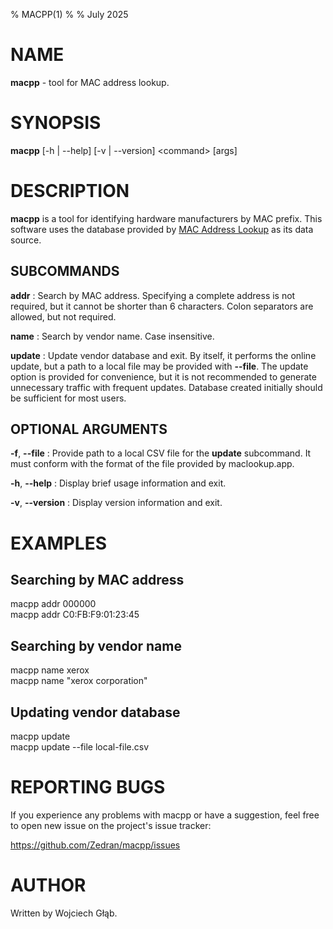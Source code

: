 % MACPP(1)
%
% July 2025

# NAME

**macpp** - tool for MAC address lookup.

# SYNOPSIS

**macpp** \[-h | \--help] \[-v | \--version] \<command> \[args]

# DESCRIPTION

**macpp** is a tool for identifying hardware manufacturers by MAC prefix. This software uses the database provided by [MAC Address Lookup](https://maclookup.app) as its data source.

## SUBCOMMANDS

**addr**
: Search by MAC address. Specifying a complete address is not required, but it cannot be shorter than 6 characters. Colon separators are allowed, but not required.

**name**
: Search by vendor name. Case insensitive.

**update**
: Update vendor database and exit. By itself, it performs the online update, but a path to a local file may be provided with **--file**. The update option is provided for convenience, but it is not recommended to generate unnecessary traffic with frequent updates. Database created initially should be sufficient for most users.

## OPTIONAL ARGUMENTS

**-f**, **\--file**
: Provide path to a local CSV file for the **update** subcommand. It must conform with the format of the file provided by maclookup.app.

**-h**, **\--help**
: Display brief usage information and exit.

**-v**, **\--version**
: Display version information and exit.

# EXAMPLES

## Searching by MAC address

macpp addr 000000  
macpp addr C0:FB:F9:01:23:45

## Searching by vendor name

macpp name xerox  
macpp name "xerox corporation"

## Updating vendor database

macpp update  
macpp update \--file local-file.csv

# REPORTING BUGS

If you experience any problems with macpp or have a suggestion, feel free to open new issue on the project's issue tracker:

https://github.com/Zedran/macpp/issues

# AUTHOR

Written by Wojciech Głąb.
